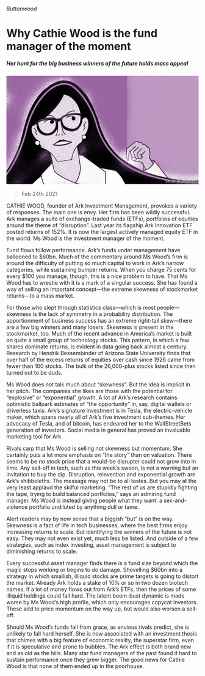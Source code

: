 ###### Buttonwood

# Why Cathie Wood is the fund manager of the moment 

##### Her hunt for the big business winners of the future holds mass appeal 

![image](images/20210227_fnd001.jpg) 

> Feb 24th 2021 


CATHIE WOOD, founder of Ark Investment Management, provokes a variety of responses. The main one is envy. Her firm has been wildly successful. Ark manages a suite of exchange-traded funds (ETFs), portfolios of equities around the theme of “disruption”. Last year its flagship Ark Innovation ETF posted returns of 152%. It is now the largest actively managed equity ETF in the world. Ms Wood is the investment manager of the moment.


Fund flows follow performance. Ark’s funds under management have ballooned to $60bn. Much of the commentary around Ms Wood’s firm is around the difficulty of putting so much capital to work in Ark’s narrow categories, while sustaining bumper returns. When you charge 75 cents for every $100 you manage, though, this is a nice problem to have. That Ms Wood has to wrestle with it is a mark of a singular success. She has found a way of selling an important concept—the extreme skewness of stockmarket returns—to a mass market. 



For those who slept through statistics class—which is most people—skewness is the lack of symmetry in a probability distribution. The apportionment of business success has an extreme right-tail skew—there are a few big winners and many losers. Skewness is present in the stockmarket, too. Much of the recent advance in America’s market is built on quite a small group of technology stocks. This pattern, in which a few shares dominate returns, is evident in data going back almost a century. Research by Hendrik Bessembinder of Arizona State University finds that over half of the excess returns of equities over cash since 1926 came from fewer than 100 stocks. The bulk of the 26,000-plus stocks listed since then turned out to be duds. 


Ms Wood does not talk much about “skewness”. But the idea is implicit in her pitch. The companies she likes are those with the potential for “explosive” or “exponential” growth. A lot of Ark’s research contains optimistic ballpark estimates of “the opportunity” in, say, digital wallets or driverless taxis. Ark’s signature investment is in Tesla, the electric-vehicle maker, which spans nearly all of Ark’s five investment sub-themes. Her advocacy of Tesla, and of bitcoin, has endeared her to the WallStreetBets generation of investors. Social media in general has proved an invaluable marketing tool for Ark.


Rivals carp that Ms Wood is selling not skewness but momentum. She certainly puts a lot more emphasis on “the story” than on valuation. There seems to be no stock price that a would-be disrupter could not grow into in time. Any sell-off in tech, such as this week’s swoon, is not a warning but an invitation to buy the dip. Disruption, reinvention and exponential growth are Ark’s shibboleths. The message may not be to all tastes. But you may at the very least applaud the skilful marketing. “The rest of us are stupidly fighting the tape, trying to build balanced portfolios,” says an admiring fund manager. Ms Wood is instead giving people what they want: a sex-and-violence portfolio undiluted by anything dull or tame.


Alert readers may by now sense that a biggish “but” is on the way. Skewness is a fact of life in tech businesses, where the best firms enjoy increasing returns to scale. But identifying the winners of the future is not easy. They may not even exist yet, much less be listed. And outside of a few strategies, such as index investing, asset management is subject to diminishing returns to scale.


Every successful asset manager finds there is a fund size beyond which the magic stops working or begins to do damage. Shovelling $60bn into a strategy in which smallish, illiquid stocks are prime targets is going to distort the market. Already Ark holds a stake of 10% or so in two dozen biotech names. If a lot of money flows out from Ark’s ETFs, then the prices of some illiquid holdings could fall hard. The latent boom-bust dynamic is made worse by Ms Wood’s high profile, which only encourages copycat investors. These add to price momentum on the way up, but would also worsen a sell-off. 


Should Ms Wood’s funds fall from grace, as envious rivals predict, she is unlikely to fall hard herself. She is now associated with an investment thesis that chimes with a big feature of economic reality, the superstar firm, even if it is speculative and prone to bubbles. The Ark effect is both brand new and as old as the hills. Many star fund managers of the past found it hard to sustain performance once they grew bigger. The good news for Cathie Wood is that none of them ended up in the poorhouse. 

